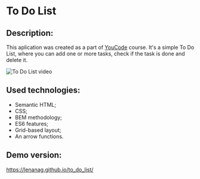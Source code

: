 # To Do List

## Description:

This aplication was created as a part of [YouCode](https://youcode.pl) course. It's a simple To Do List, where you can add one or more tasks, check if the task is done and delete it.

![To Do List video](images/to-do-list-pageview.gir)

## Used technologies:

- Semantic HTML;
- CSS;
- BEM methodology;
- ES6 features;
- Grid-based layout;
- An arrow functions.

## Demo version:

https://lenanag.github.io/to_do_list/